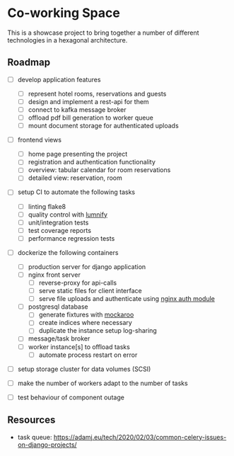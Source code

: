# Co-working Space

This is a showcase project to bring together a number of different technologies in a hexagonal architecture.

## Roadmap

- [ ] develop application features
  - [ ] represent hotel rooms, reservations and guests
  - [ ] design and implement a rest-api for them
  - [ ] connect to kafka message broker
  - [ ] offload pdf bill generation to worker queue
  - [ ] mount document storage for authenticated uploads
- [ ] frontend views
  - [ ] home page presenting the project
  - [ ] registration and authentication functionality
  - [ ] overview: tabular calendar for room reservations
  - [ ] detailed view: reservation, room
- [ ] setup CI to automate the following tasks
  - [ ] linting flake8
  - [ ] quality control with [lumnify](https://lumnify.com/)
  - [ ] unit/integration tests
  - [ ] test coverage reports
  - [ ] performance regression tests
- [ ] dockerize the following containers
  - [ ] production server for django application
  - [ ] nginx front server
    - [ ] reverse-proxy for api-calls
    - [ ] serve static files for client interface
    - [ ] serve file uploads and authenticate using [nginx auth module](http://nginx.org/en/docs/http/ngx_http_auth_request_module.html)
  - [ ] postgresql database
    - [ ] generate fixtures with [mockaroo](https://mockaroo.com/)
    - [ ] create indices where necessary
    - [ ] duplicate the instance setup log-sharing
  - [ ] message/task broker
  - [ ] worker instance[s] to offload tasks
    - [ ] automate process restart on error
- [ ] setup storage cluster for data volumes (SCSI)
- [ ] make the number of workers adapt to the number of tasks
- [ ] test behaviour of component outage


## Resources
- task queue: https://adamj.eu/tech/2020/02/03/common-celery-issues-on-django-projects/